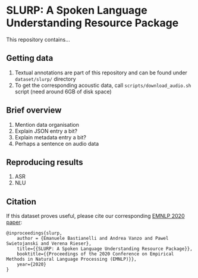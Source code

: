 # SLURP: A Spoken Language Understanding Resource Package

This repository contains...

## Getting data

1. Textual annotations are part of this repository and can be found under `dataset/slurp/` directory
2. To get the corresponding acoustic data, call `scripts/download_audio.sh` script (need around 6GB of disk space)

## Brief overview

1. Mention data organisation
2. Explain JSON entry a bit?
3. Explain metadata entry a bit?
4. Perhaps a sentence on audio data

## Reproducing results

1. ASR
2. NLU

## Citation

If this dataset proves useful, please cite our corresponding [EMNLP 2020 paper](http://arxiv.org/):

```
@inproceedings{slurp,
    author = {Emanuele Bastianelli and Andrea Vanzo and Pawel Swietojanski and Verena Rieser},
    title={{SLURP: A Spoken Language Understanding Resource Package}},
    booktitle={{Proceedings of the 2020 Conference on Empirical Methods in Natural Language Processing (EMNLP)}},
    year={2020}
}
```


